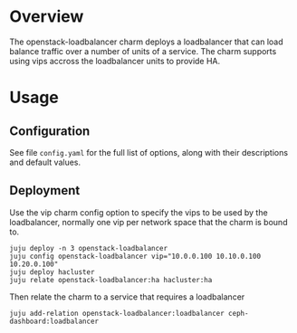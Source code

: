 # Overview

The openstack-loadbalancer charm deploys a loadbalancer that can load balance
traffic over a number of units of a service. The charm supports using vips
accross the loadbalancer units to provide HA.

# Usage

## Configuration

See file `config.yaml` for the full list of options, along with their
descriptions and default values.

## Deployment

Use the vip charm config option to specify the vips to be used by the
loadbalancer, normally one vip per network space that the charm is bound to.

    juju deploy -n 3 openstack-loadbalancer
    juju config openstack-loadbalancer vip="10.0.0.100 10.10.0.100 10.20.0.100"
    juju deploy hacluster
    juju relate openstack-loadbalancer:ha hacluster:ha

Then relate the charm to a service that requires a loadbalancer

    juju add-relation openstack-loadbalancer:loadbalancer ceph-dashboard:loadbalancer

